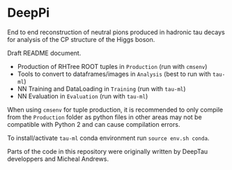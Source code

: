 # DeepPi
End to end reconstruction of neutral pions produced in hadronic tau decays for analysis of the CP structure of the Higgs boson. 

Draft README document. 
- Production of RHTree ROOT tuples in `Production` (run with `cmsenv`)
- Tools to convert to dataframes/images in `Analysis` (best to run with `tau-ml`)
- NN Training and DataLoading in `Training` (run with `tau-ml`)
- NN Evaluation in `Evaluation` (run with `tau-ml`)

When using `cmsenv` for tuple production, it is recommended to only compile from the `Production` folder as python files in other areas may not be compatible with Python 2 and can cause compilation errors.

To install/activate `tau-ml` conda environment run `source env.sh conda`.

Parts of the code in this repository were originally written by DeepTau developpers and Micheal Andrews.